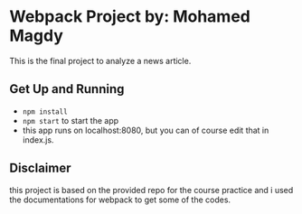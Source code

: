 # Webpack Project by: Mohamed Magdy

This is the final project to analyze a news article.

## Get Up and Running

- ```npm install```
- ```npm start``` to start the app
- this app runs on localhost:8080, but you can of course edit that in index.js.

## Disclaimer

this project is based on the provided repo for the course practice and i used the documentations for webpack to get some of the codes.


